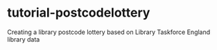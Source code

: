 # tutorial-postcodelottery
Creating a library postcode lottery based on Library Taskforce England library data
